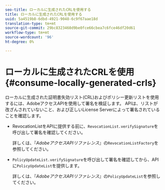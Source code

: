 ```yaml
---
seo-title: ローカルに生成されたCRLを使用する
title: ローカルに生成されたCRLを使用する
uuid: 5a4519b8-6dbd-4921-9048-6c9f67aae18d
translation-type: tm+mt
source-git-commit: 29bc8323460d9be0fce66cbea7c6fce46df20d61
workflow-type: tm+mt
source-wordcount: '96'
ht-degree: 0%

---
```



# ローカルに生成されたCRLを使用{#consume-locally-generated-crls}

ローカルに生成された証明書失効リスト(CRL)およびポリシー更新リストを使用するには、AdobeアクセスAPIを使用して署名を検証します。 APIは、リストが改ざんされていないこと、および正しいLicense Serverによって署名されていることを確認します。

* RevocationListをAPIに提供する前に、`RevocationList.verifySignature`を呼び出して署名を確認してください。

   詳しくは、『*AdobeアクセスAPIリファレンス*』の`RevocationListFactory`を参照してください。

* `PolicyUpdateList.verifySignature`を呼び出して署名を確認してから、APIに`PolicyUpdateList`を提供します。

   詳しくは、『*AdobeアクセスAPIリファレンス*』の`PolicyUpdateList`を参照してください。

